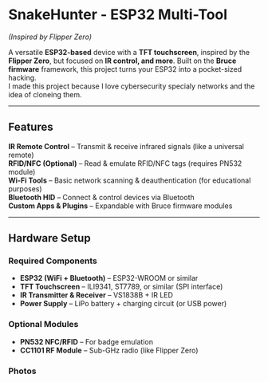 # **SnakeHunter - ESP32 Multi-Tool**  
*(Inspired by Flipper Zero)*  

A versatile **ESP32-based** device with a **TFT touchscreen**, inspired by the **Flipper Zero**, but focused on **IR control, and more**. Built on the **Bruce firmware** framework, this project turns your ESP32 into a pocket-sized hacking. <br>
I made this project because I love cybersecurity specialy networks and the idea of cloneing them.

---  

## **Features**  
**IR Remote Control** – Transmit & receive infrared signals (like a universal remote)  
**RFID/NFC (Optional)** – Read & emulate RFID/NFC tags (requires PN532 module)    
**Wi-Fi Tools** – Basic network scanning & deauthentication (for educational purposes)  
**Bluetooth HID** – Connect & control devices via Bluetooth  
**Custom Apps & Plugins** – Expandable with Bruce firmware modules  

---  

## **Hardware Setup**  
### **Required Components**  
- **ESP32 (WiFi + Bluetooth)** – ESP32-WROOM or similar  
- **TFT Touchscreen** – ILI9341, ST7789, or similar (SPI interface)  
- **IR Transmitter & Receiver** – VS1838B + IR LED  
- **Power Supply** – LiPo battery + charging circuit (or USB power)  

### **Optional Modules**  
- **PN532 NFC/RFID** – For badge emulation  
- **CC1101 RF Module** – Sub-GHz radio (like Flipper Zero)
  
### **Photos**
